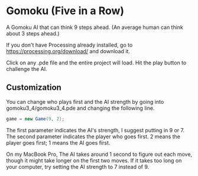 # Gomoku (Five in a Row)
A Gomoku AI that can think 9 steps ahead. (An average human can think about 3 steps ahead.)

If you don't have Processing already installed, go to https://processing.org/download/ and download it.

Click on any .pde file and the entire project will load. Hit the play button to challenge the AI.



## Customization
You can change who plays first and the AI strength by going into gomoku3_4/gomoku3_4.pde and changing the following line.
```java
game = new Game(9, 2);
```
The first parameter indicates the AI's strength, I suggest putting in 9 or 7. The second parameter indicates the player who goes first. 2 means the player goes first; 1 means the AI goes first.

On my MacBook Pro, The AI takes around 1 second to figure out each move, though it might take longer on the first two moves. If it takes too long on your computer, try setting the AI strength to 7 instead of 9. 
